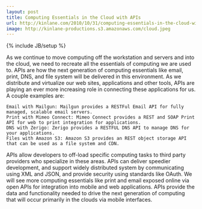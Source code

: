 ```yaml
---
layout: post
title: Computing Essentials in the Cloud with APIs
url: http://kinlane.com/2010/10/31/computing-essentials-in-the-cloud-with-apis/
image: http://kinlane-productions.s3.amazonaws.com/cloud.jpeg
---
```

{% include JB/setup %}
As we continue to move computing off the workstation and servers and into the cloud, we need to recreate all the essentials of computing we are used to.  APIs are how the next generation of computing essentials like email, print, DNS, and file system will be delivered in this environment.
As we distribute and virtualize our web sites, applications and other tools, APIs are playing an ever more increasing role in connecting these applications for us.   A couple examples are:

	Email with Mailgun: Mailgun provides a RESTFul Email API for fully managed, scalable email servers.
	Print with Mimeo Connect: Mimeo Connect provides a REST and SOAP Print API for web to print integration for applications.
	DNS with Zerigo: Zerigo provides a RESTFUL DNS API to manage DNS for your applications.
	Files with Amazon S3: Amazon S3 provides an REST object storage API that can be used as a file system and CDN.

APIs allow developers to off-load specific computing tasks to third party providers who specialize in these areas.   APIs can deliver speedier development, and support widely distributed system by communicating using XML and JSON, and provide security using standards like OAuth.
We will see more computing essentials like print and email exposed online via open APIs for integration into mobile and web applications.
APIs provide the data and functionality needed to drive the next generation of computing that will occur primarily in the clouds via mobile interfaces.